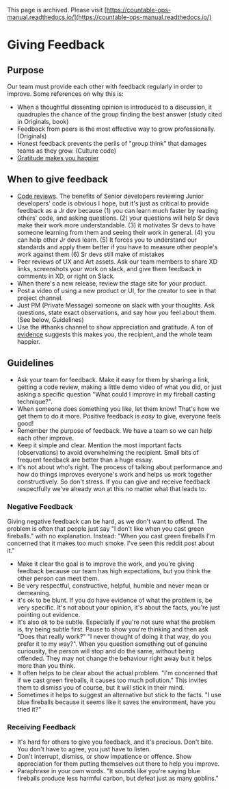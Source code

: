 This page is archived. Please visit [https://countable-ops-manual.readthedocs.io/](https://countable-ops-manual.readthedocs.io/)
# Giving Feedback

## Purpose

Our team must provide each other with feedback regularly in order to improve. Some references on why this is:

  * When a thoughtful dissenting opinion is introduced to a discussion, it quadruples the chance of the group finding the best answer (study cited in Originals, book)
  * Feedback from peers is the most effective way to grow professionally. (Originals)
  * Honest feedback prevents the perils of "group think" that damages teams as they grow. (Culture code)
  * [Gratitude makes you happier](https://www.health.harvard.edu/healthbeat/giving-thanks-can-make-you-happier)

## When to give feedback
  * [Code reviews](../../product/engineering/GIT.md). The benefits of Senior developers reviewing Junior developers' code is obvious I hope, but it's just as critical to provide feedback as a Jr dev because (1) you can learn much faster by reading others' code, and asking questions. (2) your questions will help Sr devs make their work more understandable. (3) it motivates Sr devs to have someone learning from them and seeing their work in general. (4) you can help other Jr devs learn. (5) It forces you to understand our standards and apply them better if you have to measure other people's work against them (6) Sr devs still make of mistakes
  * Peer reviews of UX and Art assets. Ask our team members to share XD links, screenshots your work on slack, and give them feedback in comments in XD, or right on Slack.
  * When there's a new release, review the stage site for your product.
  * Post a video of using a new product or UI, for the creator to see in that project channel.
  * Just PM (Private Message) someone on slack with your thoughts. Ask questions, state exact observations, and say how you feel about them. (See below, Guidelines)
  * Use the #thanks channel to show appreciation and gratitude. A ton of [evidence](https://www.health.harvard.edu/healthbeat/giving-thanks-can-make-you-happier) suggests this makes you, the recipient, and the whole team happier.

## Guidelines
  
  * Ask your team for feedback. Make it easy for them by sharing a link, getting a code review, making a little demo video of what you did, or just asking a specific question "What could I improve in my fireball casting technique?".
  * When someone does something you like, let them know! That's how we get them to do it more. Positive feedback is *easy* to give, everyone feels good!
  * Remember the purpose of feedback. We have a team so we can help each other improve.
  * Keep it simple and clear. Mention the most important facts (observations) to avoid overwhelming the recipient. Small bits of frequent feedback are better than a huge essay.
  * It's not about who's right. The process of talking about performance and how do things improves everyone's work and helps us work together constructively. So don't stress. If you can give and receive feedback respectfully we've already won at this no matter what that leads to.

### Negative Feedback

Giving negative feedback can be hard, as we don't want to offend. The problem is often that people just say "I don't like when you cast green fireballs." with no explanation. Instead: "When you cast green fireballs I'm concerned that it makes too much smoke. I've seen this reddit post about it."

  * Make it clear the goal is to improve the work, and you're giving feedback because our team has high expectations, but you think the other person can meet them.
  * Be very respectful, constructive, helpful, humble and never mean or demeaning.
  * it's ok to be blunt. If you do have evidence of what the problem is, be very specific. It's not about your opinion, it's about the facts, you're just pointing out evidence.
  * It's also ok to be subtle. Especially if you're not sure what the problem is, try being subtle first. Pause to show you're thinking and then ask "Does that really work?" "I never thought of doing it that way, do you prefer it to my way?". When you question something out of genuine curiousity, the person will stop and do the same, without being offended. They may not change the behaviour right away but it helps more than you think.
  * It often helps to be clear about the actual problem. "I'm concerned that if we cast green fireballs, it causes too much pollution." This invites them to dismiss you of course, but it will stick in their mind.
  * Sometimes it helps to suggest an alternative but stick to the facts. "I use blue fireballs because it seems like it saves the environment, have you tried it?"

### Receiving Feedback

  * It's hard for others to give you feedback, and it's precious. Don't bite. You don't have to agree, you just have to listen.
  * Don't interrupt, dismiss, or show impatience or offence. Show appreciation for them putting themselves out there to help you improve.
  * Paraphrase in your own words. "It sounds like you're saying blue fireballs produce less harmful carbon, but defeat just as many goblins."

